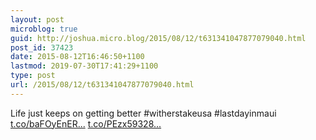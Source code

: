 ```yaml
---
layout: post
microblog: true
guid: http://joshua.micro.blog/2015/08/12/t631341047877079040.html
post_id: 37423
date: 2015-08-12T16:46:50+1100
lastmod: 2019-07-30T17:41:29+1100
type: post
url: /2015/08/12/t631341047877079040.html
---
```

Life just keeps on getting better #witherstakeusa #lastdayinmaui [t.co/baFOyEnER...](http://t.co/baFOyEnERb) [t.co/PEzx59328...](http://t.co/PEzx59328f)
